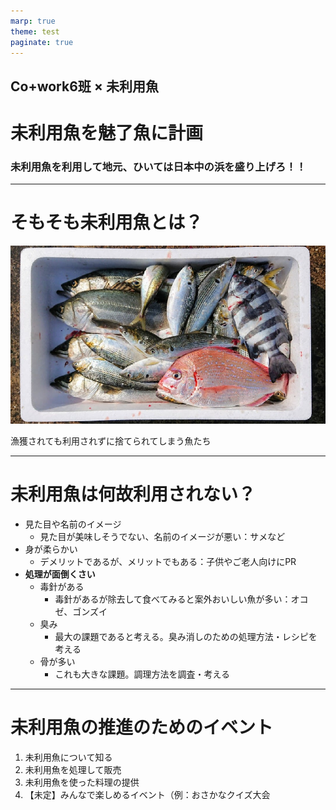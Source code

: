 ```yaml
---
marp: true
theme: test
paginate: true
---
```


<!-- 
class: title
 -->

## Co+work6班 × 未利用魚

# 未利用魚を魅了魚に計画

### **未利用魚を利用して地元、ひいては日本中の浜を盛り上げろ！！**

---
<!-- 
class: slides
 -->

# そもそも未利用魚とは？

![bg left:45%](images/%E6%9C%AA%E5%88%A9%E7%94%A8%E9%AD%9A%E3%81%A8%E3%81%AF.jpg)

漁獲されても利用されずに捨てられてしまう魚たち

---

# 未利用魚は何故利用されない？

- 見た目や名前のイメージ
  - 見た目が美味しそうでない、名前のイメージが悪い：サメなど
- 身が柔らかい
  - デメリットであるが、メリットでもある：子供やご老人向けにPR
- **処理が面倒くさい**
  - 毒針がある
    - 毒針があるが除去して食べてみると案外おいしい魚が多い：オコゼ、ゴンズイ
  - 臭み
    - 最大の課題であると考える。臭み消しのための処理方法・レシピを考える
  - 骨が多い
    - これも大きな課題。調理方法を調査・考える

---

# 未利用魚の推進のためのイベント

1. 未利用魚について知る
2. 未利用魚を処理して販売
3. 未利用魚を使った料理の提供
4. 【未定】みんなで楽しめるイベント（例：おさかなクイズ大会
